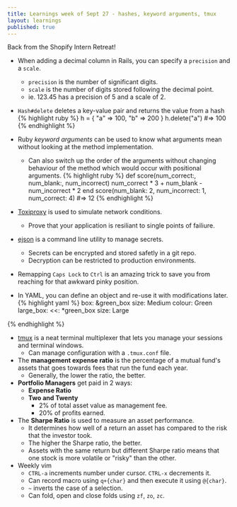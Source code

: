 ```yaml
---
title: Learnings week of Sept 27 - hashes, keyword arguments, tmux
layout: learnings
published: true
---
```

Back from the Shopify Intern Retreat!

* When adding a decimal column in Rails, you can specify a `precision` and a `scale`.
  * `precision` is the number of significant digits.
  * `scale` is the number of digits stored following the decimal point.
  * ie. 123.45 has a precision of 5 and a scale of 2.
* `Hash#delete` deletes a key-value pair and returns the value from a hash
{% highlight ruby %}
h = { "a" => 100, "b" => 200 }
h.delete("a") #=> 100
{% endhighlight %}

* Ruby *keyword arguments* can be used to know what arguments mean without looking at the method implementation.
  * Can also switch up the order of the arguments without changing behaviour of the method which would occur with positional arguments.
{% highlight ruby %}
def score(num_correct:, num_blank:, num_incorrect)
  num_correct * 3 + num_blank - num_incorrect * 2
end
score(num_blank: 2, num_incorrect: 1, num_correct: 4) #=> 12
{% endhighlight %}

* [Toxiproxy](https://github.com/Shopify/toxiproxy) is used to simulate network conditions.
  * Prove that your application is resiliant to single points of failiure.
* [ejson](https://github.com/Shopify/ejson) is a command line utility to manage secrets.
  * Secrets can be encrypted and stored safetly in a git repo.
  * Decryption can be restricted to production environments.
* Remapping `Caps Lock` to `Ctrl` is an amazing trick to save you from reaching for that awkward pinky position.
* In YAML, you can define an object and re-use it with modifications later.
{% highlight yaml %}
box: &green_box
  size: Medium
  colour: Green
large_box:
  <<: *green_box
  size: Large

{% endhighlight %}

* [tmux](https://tmux.github.io/) is a neat terminal multiplexer that lets you manage your sessions and terminal windows.
  * Can manage configuration with a `.tmux.conf` file.
* The **management expense ratio** is the percentage of a mutual fund's assets that goes towards fees that run the fund each year.
  * Generally, the lower the ratio, the better.
* **Portfolio Managers** get paid in 2 ways:
  * **Expense Ratio**
  * **Two and Twenty**
    * 2% of total asset value as management fee.
    * 20% of profits earned.
* The **Sharpe Ratio** is used to measure an asset performance.
  * It determines how well of a return an asset has compared to the risk that the investor took.
  * The higher the Sharpe ratio, the better.
  * Assets with the same return but different Sharpe ratio means that one stock is more volatile or "risky" than the other.
* Weekly vim
  * `CTRL-a` increments number under cursor. `CTRL-x` decrements it.
  * Can record macro using `q+{char}` and then execute it using `@{char}`.
  * `~` inverts the case of a selection.
  * Can fold, open and close folds using `zf`, `zo`, `zc`.
